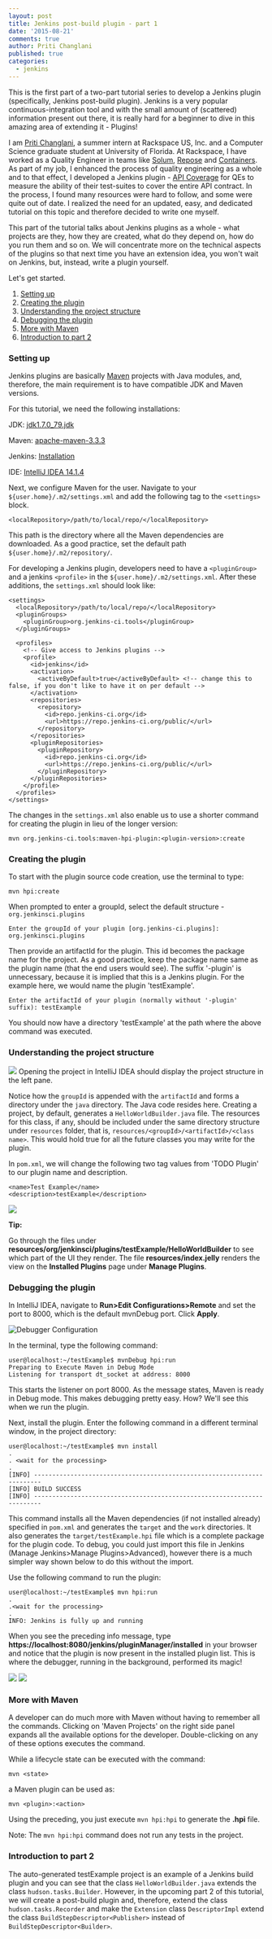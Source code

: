 ```yaml
---
layout: post
title: Jenkins post-build plugin - part 1
date: '2015-08-21'
comments: true
author: Priti Changlani
published: true
categories:
  - jenkins
---
```


This is the first part of a two-part tutorial series to develop a Jenkins plugin
(specifically, Jenkins post-build plugin). Jenkins is a very popular continuous-integration tool and with the small amount of (scattered) information present
 out there, it is really hard for a beginner to dive in this amazing area of extending
 it - Plugins!

<!--more-->

I am [Priti Changlani](https://www.linkedin.com/in/pritichanglani), a summer intern at
Rackspace US, Inc. and a Computer Science graduate student at
University of Florida. At Rackspace, I have worked as a Quality Engineer in teams like
[Solum](https://github.com/stackforge/solum), [Repose](https://github.com/rackerlabs/repose)
and [Containers](https://wiki.openstack.org/wiki/ContainersTeam). As part of my job, I enhanced the process of quality engineering
as a whole and to that effect, I developed a Jenkins plugin -
[API Coverage](https://github.com/rackerlabs/api-coverage) for QEs to
measure the ability of their test-suites to cover the entire API contract. In the
process, I found many resources were hard to follow, and some were quite out of
date. I realized the need for an updated, easy, and dedicated tutorial on this
topic and therefore decided to write one myself.

This part of the tutorial talks about Jenkins plugins as a whole - what projects are
they, how they are created, what do they depend on, how do you run them and so on.
We will concentrate more on the technical aspects of the plugins so that next time
you have an extension idea, you won't wait on Jenkins, but, instead, write a plugin yourself.

Let's get started.

1. [Setting up](#setting-up)
1. [Creating the plugin](#creating-the-plugin)
1. [Understanding the project structure](#understanding-the-project-structure)
1. [Debugging the plugin](#debugging)
1. [More with Maven](#more-with-maven)
1. [Introduction to part 2](#intro-to-part-2)

### <a name="setting-up"></a>Setting up

Jenkins plugins are basically [Maven](https://maven.apache.org/) projects
with Java modules, and, therefore, the main requirement is to
have compatible JDK and Maven versions.

For this tutorial, we need the following installations:

JDK: [jdk1.7.0_79.jdk](https://www.oracle.com/technetwork/java/javase/downloads/jre7-downloads-1880261.html)

Maven: [apache-maven-3.3.3](https://maven.apache.org/download.cgi)

Jenkins: [Installation](https://wiki.jenkins-ci.org/display/JENKINS/Installing+Jenkins)

IDE: [IntelliJ IDEA 14.1.4](https://www.jetbrains.com/idea/download/)

Next, we configure Maven for the user. Navigate to your
`${user.home}/.m2/settings.xml` and add the following <localRepository> tag to
 the `<settings>` block.

    <localRepository>/path/to/local/repo/</localRepository>

 This path is the directory where all the Maven dependencies are
 downloaded. As a good practice, set the default path `${user.home}/.m2/repository/`.

For developing a Jenkins plugin, developers need to have a `<pluginGroup>` and a
jenkins `<profile>` in the `${user.home}/.m2/settings.xml`. After these
additions, the `settings.xml` should look like:

    <settings>
      <localRepository>/path/to/local/repo/</localRepository>
      <pluginGroups>
        <pluginGroup>org.jenkins-ci.tools</pluginGroup>
      </pluginGroups>

      <profiles>
        <!-- Give access to Jenkins plugins -->
        <profile>
          <id>jenkins</id>
          <activation>
            <activeByDefault>true</activeByDefault> <!-- change this to false, if you don't like to have it on per default -->
          </activation>
          <repositories>
            <repository>
              <id>repo.jenkins-ci.org</id>
              <url>https://repo.jenkins-ci.org/public/</url>
            </repository>
          </repositories>
          <pluginRepositories>
            <pluginRepository>
              <id>repo.jenkins-ci.org</id>
              <url>https://repo.jenkins-ci.org/public/</url>
            </pluginRepository>
          </pluginRepositories>
        </profile>
      </profiles>
    </settings>

The changes in the `settings.xml` also enable us to use a shorter command for creating the plugin in lieu of the longer version:

    mvn org.jenkins-ci.tools:maven-hpi-plugin:<plugin-version>:create

### <a name="creating-the-plugin"></a>Creating the plugin

To start with the plugin source code creation, use the terminal to type:

    mvn hpi:create

When prompted to enter a groupId, select the default structure - `org.jenkinsci.plugins`

    Enter the groupId of your plugin [org.jenkins-ci.plugins]: org.jenkinsci.plugins

Then provide an artifactId for the plugin. This id becomes the
package name for the project. As a good practice, keep the package
name same as the plugin name (that the end users would see). The suffix
'-plugin' is unnecessary, because it is implied that this is a Jenkins plugin.
For the example here, we would name the plugin 'testExample'.

    Enter the artifactId of your plugin (normally without '-plugin' suffix): testExample

You should now have a directory 'testExample' at the path where the above command
was executed.

### <a name="understanding-the-project-structure"></a>Understanding the project structure

<img class="blog-post right" src="project_structure.png"/>
Opening the project in IntelliJ IDEA should display the project structure in the left
pane.

Notice how the `groupId` is appended with the `artifactId` and forms a directory under the
`java` directory. The Java code resides here. Creating a project,
by default, generates a `HelloWorldBuilder.java` file. The resources for this class,
if any, should be included under the same directory structure under `resources`
folder, that
is, `resources/<groupId>/<artifactId>/<class name>`. This would hold true for all the
future classes you may write for the plugin.

In `pom.xml`, we will change the following two tag values from 'TODO Plugin' to our
plugin name and description.

    <name>Test Example</name>
    <description>testExample</description>

<img class="blog-post" src="info.png"/>

**Tip:**

Go through the files under **resources/org/jenkinsci/plugins/testExample/HelloWorldBuilder**
to see which part of the UI they render. The file **resources/index.jelly**
renders the view on the **Installed Plugins** page under **Manage Plugins**.

### <a name="debugging"></a>Debugging the plugin

In IntelliJ IDEA, navigate to **Run>Edit Configurations>Remote** and set the
port to 8000, which is the default mvnDebug port. Click **Apply**.

![Debugger Configuration](debug_config.png)

In the terminal, type the following command:

    user@localhost:~/testExample$ mvnDebug hpi:run
    Preparing to Execute Maven in Debug Mode
    Listening for transport dt_socket at address: 8000

This starts the listener on port 8000. As the message states, Maven is ready in
Debug mode. This makes debugging pretty easy. How? We'll see this when we run the plugin.

Next, install the plugin. Enter the following command in a different
terminal window, in the project directory:

    user@localhost:~/testExample$ mvn install
    .
    . <wait for the processing>
    .
    [INFO] ------------------------------------------------------------------------
    [INFO] BUILD SUCCESS
    [INFO] ------------------------------------------------------------------------

This command installs all the Maven dependencies (if not installed already)
specified in `pom.xml` and generates the `target` and the `work` directories. It also
generates the `target/testExample.hpi` file which is a complete package for the plugin
code. To debug, you could just import this file in Jenkins (Manage Jenkins>Manage
Plugins>Advanced), however there is a much simpler way shown below to do this without the
import.

Use the following command to run the plugin:

    user@localhost:~/testExample$ mvn hpi:run
    .
    .<wait for the processing>
    .
    INFO: Jenkins is fully up and running

When you see the preceding info message, type
**https://localhost:8080/jenkins/pluginManager/installed** in your browser and notice that
the plugin is now present in the installed plugin list. This is where the debugger,
running in the background, performed its magic!

<img class="blog-post center" src="plugin_installed.png"/>

<img class="blog-post right" src="maven-projects.png"/>

### <a name="more-with-maven"></a>More with Maven

A developer can do much more with Maven without having to remember all the commands.
Clicking on 'Maven Projects' on the right side panel expands all the available options
for the developer. Double-clicking on any of these options executes the command.

While a lifecycle state can be executed with the command:

    mvn <state>

a Maven plugin can be used as:

    mvn <plugin>:<action>

Using the preceding, you just execute `mvn hpi:hpi` to generate the **.hpi** file.

Note: The `mvn hpi:hpi` command does not run any tests in the project.

### <a name="intro-to-part-2"></a>Introduction to part 2

The auto-generated testExample project is an example of a Jenkins build plugin
and you can see that the class `HelloWorldBuilder.java` extends the class
`hudson.tasks.Builder`. However, in the upcoming part 2 of this tutorial, we will
create a post-build plugin and, therefore, extend the class `hudson.tasks.Recorder`
and make the `Extension` class `DescriptorImpl` extend the class
`BuildStepDescriptor<Publisher>` instead of `BuildStepDescriptor<Builder>`.


